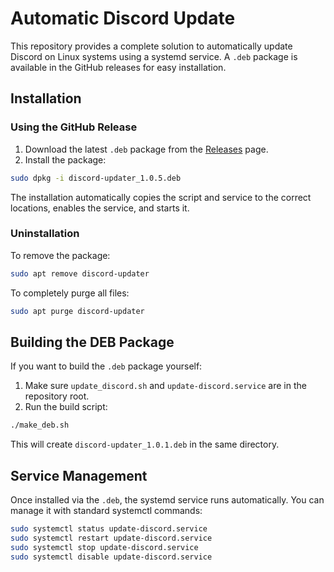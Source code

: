 # Automatic Discord Update

This repository provides a complete solution to automatically update Discord on Linux systems using a systemd service. A `.deb` package is available in the GitHub releases for easy installation.

## Installation

### Using the GitHub Release

1. Download the latest `.deb` package from the [Releases](https://github.com/MartinK7/AutoUpdateDiscord-DEB/releases) page.  
2. Install the package:

```bash
sudo dpkg -i discord-updater_1.0.5.deb
````

The installation automatically copies the script and service to the correct locations, enables the service, and starts it.

### Uninstallation

To remove the package:

```bash
sudo apt remove discord-updater
```

To completely purge all files:

```bash
sudo apt purge discord-updater
```

## Building the DEB Package

If you want to build the `.deb` package yourself:

1. Make sure `update_discord.sh` and `update-discord.service` are in the repository root.
2. Run the build script:

```bash
./make_deb.sh
```

This will create `discord-updater_1.0.1.deb` in the same directory.

## Service Management

Once installed via the `.deb`, the systemd service runs automatically.
You can manage it with standard systemctl commands:

```bash
sudo systemctl status update-discord.service
sudo systemctl restart update-discord.service
sudo systemctl stop update-discord.service
sudo systemctl disable update-discord.service
```
